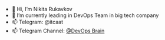 - 👋 Hi, I’m Nikita Rukavkov
- 🌱 I’m currently leading in DevOps Team in big tech company
- 📫 Telegram: @itcaat
- 📫 Telegram Channel: [@DevOps Brain](https://t.me/devopsbrain)
<!---
nrukavkov/nrukavkov is a ✨ special ✨ repository because its `README.md` (this file) appears on your GitHub profile.
You can click the Preview link to take a look at your changes.
--->
